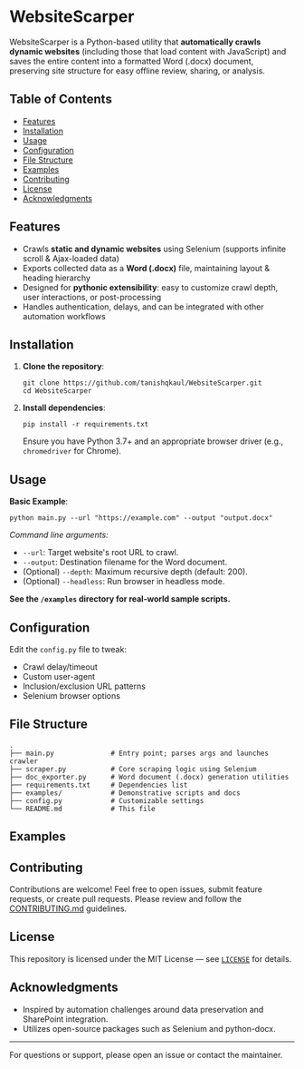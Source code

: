 
# WebsiteScarper

WebsiteScarper is a Python-based utility that **automatically crawls dynamic websites** (including those that load content with JavaScript) and saves the entire content into a formatted Word (.docx) document, preserving site structure for easy offline review, sharing, or analysis.

## Table of Contents
- [Features](#features)
- [Installation](#installation)
- [Usage](#usage)
- [Configuration](#configuration)
- [File Structure](#file-structure)
- [Examples](#examples)
- [Contributing](#contributing)
- [License](#license)
- [Acknowledgments](#acknowledgments)

## Features
- Crawls **static and dynamic websites** using Selenium (supports infinite scroll & Ajax-loaded data)
- Exports collected data as a **Word (.docx)** file, maintaining layout & heading hierarchy
- Designed for **pythonic extensibility**: easy to customize crawl depth, user interactions, or post-processing
- Handles authentication, delays, and can be integrated with other automation workflows

## Installation

1. **Clone the repository**:
    ```
    git clone https://github.com/tanishqkaul/WebsiteScarper.git
    cd WebsiteScarper
    ```
2. **Install dependencies**:
    ```
    pip install -r requirements.txt
    ```
   Ensure you have Python 3.7+ and an appropriate browser driver (e.g., `chromedriver` for Chrome).

## Usage

**Basic Example**:
```
python main.py --url "https://example.com" --output "output.docx"
```

*Command line arguments:*
- `--url`: Target website's root URL to crawl.
- `--output`: Destination filename for the Word document.
- (Optional) `--depth`: Maximum recursive depth (default: 200).
- (Optional) `--headless`: Run browser in headless mode.

**See the `/examples` directory for real-world sample scripts.**

## Configuration

Edit the `config.py` file to tweak:
- Crawl delay/timeout
- Custom user-agent
- Inclusion/exclusion URL patterns
- Selenium browser options

## File Structure

```
.
├── main.py              # Entry point; parses args and launches crawler
├── scraper.py           # Core scraping logic using Selenium
├── doc_exporter.py      # Word document (.docx) generation utilities
├── requirements.txt     # Dependencies list
├── examples/            # Demonstrative scripts and docs
├── config.py            # Customizable settings
└── README.md            # This file
```

## Examples



## Contributing

Contributions are welcome! Feel free to open issues, submit feature requests, or create pull requests. Please review and follow the [CONTRIBUTING.md](CONTRIBUTING.md) guidelines.

## License

This repository is licensed under the MIT License — see [`LICENSE`](LICENSE) for details.

## Acknowledgments

- Inspired by automation challenges around data preservation and SharePoint integration.
- Utilizes open-source packages such as Selenium and python-docx.

---

For questions or support, please open an issue or contact the maintainer.
```
